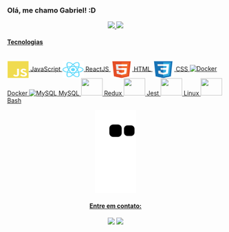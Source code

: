 ### Olá, me chamo Gabriel! :D

<div align="center">
  <a href="https://github.com/Bielbcs" />
  <img height="150em" src="https://github-readme-stats.vercel.app/api?username=bielbcs&show_icons=true&theme=dark&include_all_commits=true&count_private=true"/>
  <img height="150em" src="https://github-readme-stats.vercel.app/api/top-langs/?username=bielbcs&layout=compact&langs_count=7&theme=dark"/>
</div>

#### Tecnologias
<div style="display: inline_block"><br>
  <img align="center" alt="Js" height="40" width="50" src="https://raw.githubusercontent.com/devicons/devicon/master/icons/javascript/javascript-plain.svg">
  JavaScript
  <img align="center" alt="React" height="40" width="50" src="https://raw.githubusercontent.com/devicons/devicon/master/icons/react/react-original.svg">
  ReactJS
  <img align="center" alt="HTML" height="40" width="50" src="https://raw.githubusercontent.com/devicons/devicon/master/icons/html5/html5-original.svg">
  HTML
  <img align="center" alt="CSS" height="40" width="50" src="https://raw.githubusercontent.com/devicons/devicon/master/icons/css3/css3-original.svg">
  CSS
  <img alt="Docker" height="40" width="50" src="https://cdn.jsdelivr.net/gh/devicons/devicon/icons/docker/docker-original.svg" />
  Docker
  <img alt="MySQL" height="40" width="50" src="https://cdn.jsdelivr.net/gh/devicons/devicon/icons/mysql/mysql-original-wordmark.svg" />
  MySQL  
  <img height="40" width="50" src="https://cdn.jsdelivr.net/gh/devicons/devicon/icons/redux/redux-original.svg" />
  Redux
  <img height="40" width="50" src="https://cdn.jsdelivr.net/gh/devicons/devicon/icons/jest/jest-plain.svg" />
  Jest
  <img height="40" width="50" src="https://cdn.jsdelivr.net/gh/devicons/devicon/icons/linux/linux-original.svg" />
  Linux
  <img height="40" width="50" src="https://cdn.jsdelivr.net/gh/devicons/devicon/icons/bash/bash-original.svg" />
  Bash
</div>
  
<div align="center">
  
  ![Snake animation](https://github.com/Bielbcs/Bielbcs/blob/output/github-contribution-grid-snake.svg)
  
  #### Entre em contato:
  
  <a href = "mailto:bielcotrimsv@gmail.com"><img src="https://img.shields.io/badge/-Gmail-%23333?style=for-the-badge&logo=gmail&logoColor=white" target="_blank"></a>
  <a href="https://www.linkedin.com/in/gabriel-bernardo-541661220/" target="_blank"><img src="https://img.shields.io/badge/-LinkedIn-%230077B5?style=for-the-badge&logo=linkedin&logoColor=white" target="_blank"></a>
</div>

